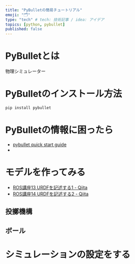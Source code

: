 ```yaml
---
title: "PyBulletの簡易チュートリアル"
emoji: "🗂"
type: "tech" # tech: 技術記事 / idea: アイデア
topics: [python, pybullet]
published: false
---
```


# PyBulletとは

物理シミュレーター

# PyBulletのインストール方法

```bash
pip install pybullet
```

# PyBulletの情報に困ったら

- [pybullet quick start guide](https://github.com/bulletphysics/bullet3/blob/master/docs/pybullet_quickstartguide.pdf)
-

# モデルを作ってみる

- [ROS講座13 URDFを記述する1 - Qiita](https://qiita.com/srs/items/35bbaadd6c4be1e39bb9)
- [ROS講座14 URDFを記述する2 - Qiita](https://qiita.com/srs/items/77f378230bf856a3625c)

## 投擲機構

## ボール


# シミュレーションの設定をする
